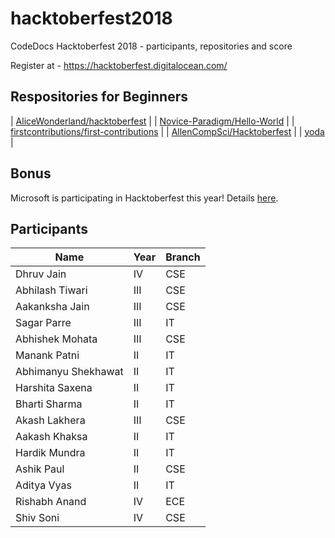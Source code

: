 # hacktoberfest2018

CodeDocs Hacktoberfest 2018 - participants, repositories and score

Register at - https://hacktoberfest.digitalocean.com/

## Respositories for Beginners
| [AliceWonderland/hacktoberfest](https://github.com/AliceWonderland/hacktoberfest) |
| [Novice-Paradigm/Hello-World](https://github.com/Novice-Paradigm/Hello-World) | 
| [firstcontributions/first-contributions](https://github.com/firstcontributions/first-contributions) |
| [AllenCompSci/Hacktoberfest](https://github.com/AllenCompSci/Hacktoberfest) |
| [yoda](https://github.com/Man-Jain/yoda) |
 
## Bonus
Microsoft is participating in Hacktoberfest this year! Details [here](https://open.microsoft.com/2018/09/18/hacktoberfest-2018-microsoft/).

## Participants

| Name | Year | Branch |
| --- | --- | --- |
| Dhruv Jain | IV | CSE |
| Abhilash Tiwari | III | CSE |
| Aakanksha Jain | III | CSE |
| Sagar Parre | III | IT |
| Abhishek Mohata | III | CSE |
| Manank Patni | II | IT |
| Abhimanyu Shekhawat | II | IT |
| Harshita Saxena | II | IT |
| Bharti Sharma | II | IT |
| Akash Lakhera | III | CSE |
| Aakash Khaksa | II | IT |
| Hardik Mundra | II | IT |
| Ashik Paul | II | CSE |
| Aditya Vyas | II | IT |
| Rishabh Anand | IV | ECE | 
| Shiv Soni | IV | CSE |
